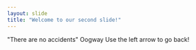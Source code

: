 ```yaml
---
layout: slide
title: "Welcome to our second slide!"
---
```

"There are no accidents" Oogway
Use the left arrow to go back!
